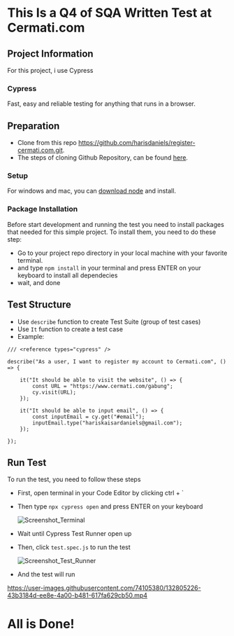 # This Is a Q4 of SQA Written Test at Cermati.com

## Project Information
For this project, i use Cypress

### Cypress
Fast, easy and reliable testing for anything that runs in a browser.

## Preparation
- Clone from this repo https://github.com/harisdaniels/register-cermati.com.git.
- The steps of cloning Github Repository, can be found [here](https://docs.github.com/en/github/creating-cloning-and-archiving-repositories/cloning-a-repository-from-github/cloning-a-repository).

### Setup
For windows and mac, you can [download node](https://nodejs.org/en/) and install.

### Package Installation
Before start development and running the test you need to install packages that needed for this simple project. To install them, you need to do these step:

- Go to your project repo directory in your local machine with your favorite terminal.
- and type `npm install` in your terminal and press ENTER on your keyboard to install all dependecies
- wait, and done

## Test Structure
- Use `describe` function to create Test Suite (group of test cases)
- Use `It` function to create a test case
- Example:
```
/// <reference types="cypress" />

describe("As a user, I want to register my account to Cermati.com", () => {

    it("It should be able to visit the website", () => {
        const URL = "https://www.cermati.com/gabung";
        cy.visit(URL);
    });
    
    it("It should be able to input email", () => {
        const inputEmail = cy.get("#email");
        inputEmail.type("hariskaisardaniels@gmail.com");
    });

});
```


## Run Test
To run the test, you need to follow these steps
- First, open terminal in your Code Editor by clicking ctrl + `
- Then type `npx cypress open` and press ENTER on your keyboard
  
  ![Screenshot_Terminal](https://user-images.githubusercontent.com/74105380/126939714-9c33dc8b-1ebd-410b-b433-e2f3f2d24297.jpg)
  
- Wait until Cypress Test Runner open up
- Then, click `test.spec.js` to run the test
  
  ![Screenshot_Test_Runner](https://user-images.githubusercontent.com/74105380/126940145-51af5625-8ebf-472c-ba4f-bd202393fbf9.jpg)

- And the test will run  

https://user-images.githubusercontent.com/74105380/132805226-43b3184d-ee8e-4a00-b481-617fa629cb50.mp4

  
# All is Done!
